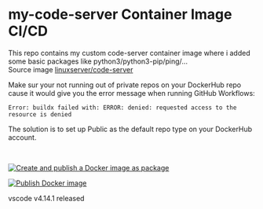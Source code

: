 # my-code-server Container Image CI/CD  

This repo contains my custom code-server container image where i added some basic packages like python3/python3-pip/ping/...  
Source image [linuxserver/code-server](https://github.com/linuxserver/docker-code-server)

Make sur your not running out of private repos on your DockerHub repo cause it would give you the error message when running GitHub Workflows:  

````
Error: buildx failed with: ERROR: denied: requested access to the resource is denied
````

The solution is to set up Public as the default repo type on your DockerHub account. 
  

</br>

[![Create and publish a Docker image as package](https://github.com/speedrapide10/my-code-server/actions/workflows/deploy-image-github-package.yml/badge.svg)](https://github.com/speedrapide10/my-code-server/actions/workflows/deploy-image-github-package.yml)  

[![Publish Docker image](https://github.com/speedrapide10/my-code-server/actions/workflows/Deploy-image-to-GitHub-and-DockerHub.yml/badge.svg)](https://github.com/speedrapide10/my-code-server/actions/workflows/Deploy-image-to-GitHub-and-DockerHub.yml)

vscode v4.14.1 released